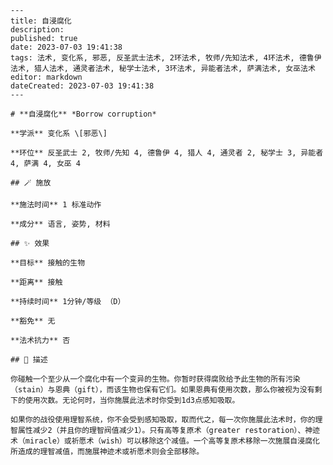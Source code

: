 
    ---
    title: 自浸腐化
    description: 
    published: true
    date: 2023-07-03 19:41:38
    tags: 法术, 变化系, 邪恶, 反圣武士法术, 2环法术, 牧师/先知法术, 4环法术, 德鲁伊法术, 猎人法术, 通灵者法术, 秘学士法术, 3环法术, 异能者法术, 萨满法术, 女巫法术
    editor: markdown
    dateCreated: 2023-07-03 19:41:38
    ---

    # **自浸腐化** *Borrow corruption*

    **学派** 变化系 \[邪恶\] 

    **环位** 反圣武士 2, 牧师/先知 4, 德鲁伊 4, 猎人 4, 通灵者 2, 秘学士 3, 异能者 4, 萨满 4, 女巫 4

    ## 🪄 施放

    **施法时间** 1 标准动作

    **成分** 语言, 姿势, 材料

    ## ✨ 效果 

    **目标** 接触的生物 

    **距离** 接触  

    **持续时间** 1分钟/等级 （D） 

    **豁免** 无

    **法术抗力** 否

    ## 📖 描述

    你碰触一个至少从一个腐化中有一个变异的生物。你暂时获得腐败给予此生物的所有污染（stain）与恩典（gift），而该生物也保有它们。如果恩典有使用次数，那么你被视为没有剩下的使用次数。无论何时，当你施展此法术时你受到1d3点感知吸取。

    如果你的战役使用理智系统，你不会受到感知吸取，取而代之，每一次你施展此法术时，你的理智属性减少2（并且你的理智阀值减少1）。只有高等复原术（greater restoration）、神迹术（miracle）或祈愿术（wish）可以移除这个减值。一个高等复原术移除一次施展自浸腐化所造成的理智减值，而施展神迹术或祈愿术则会全部移除。
    